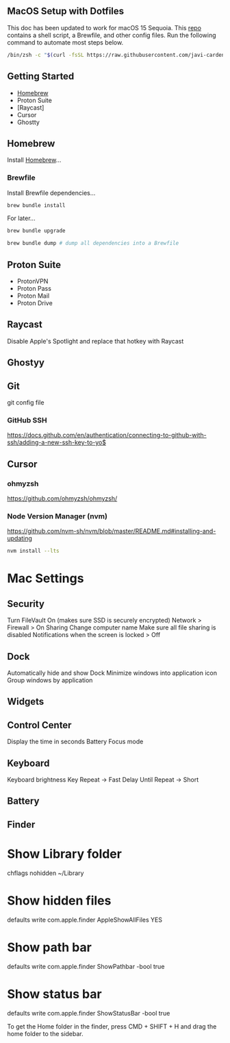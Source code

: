 ## MacOS Setup with Dotfiles

This doc has been updated to work for macOS 15 Sequoia. This [repo](https://github.com/javi-cardenas/.dotfiles) contains a shell script, a Brewfile, and other config files. Run the following command to automate most steps below.

```sh
/bin/zsh -c "$(curl -fsSL https://raw.githubusercontent.com/javi-cardenas/dotfiles/main/install.sh)"
```

## Getting Started

- [Homebrew](#homebrew)
- Proton Suite
- [Raycast]
- Cursor
- Ghostty

## Homebrew

Install [Homebrew](https://brew.sh/)...

### Brewfile

Install Brewfile dependencies...

```sh
brew bundle install
```

For later...

```sh
brew bundle upgrade
```

```sh
brew bundle dump # dump all dependencies into a Brewfile
```

## Proton Suite
- ProtonVPN
- Proton Pass
- Proton Mail
- Proton Drive

## Raycast
Disable Apple's Spotlight and replace that hotkey with Raycast

## Ghostyy


## Git
git config file

### GitHub SSH
https://docs.github.com/en/authentication/connecting-to-github-with-ssh/adding-a-new-ssh-key-to-yo$

## Cursor

### ohmyzsh
https://github.com/ohmyzsh/ohmyzsh/

### Node Version Manager (nvm)
https://github.com/nvm-sh/nvm/blob/master/README.md#installing-and-updating

```sh
nvm install --lts
```

# Mac Settings
## Security
Turn FileVault On (makes sure SSD is securely encrypted)
Network > Firewall > On
Sharing
Change computer name
Make sure all file sharing is disabled
Notifications when the screen is locked > Off


## Dock
Automatically hide and show Dock
Minimize windows into application icon
Group windows by application

## Widgets

## Control Center
Display the time in seconds
Battery
Focus mode

## Keyboard
Keyboard brightness
Key Repeat -> Fast
Delay Until Repeat -> Short

## Battery


## Finder
# Show Library folder
chflags nohidden ~/Library

# Show hidden files
defaults write com.apple.finder AppleShowAllFiles YES

# Show path bar
defaults write com.apple.finder ShowPathbar -bool true

# Show status bar
defaults write com.apple.finder ShowStatusBar -bool true

To get the Home folder in the finder, press CMD + SHIFT + H and drag the home folder to the sidebar.